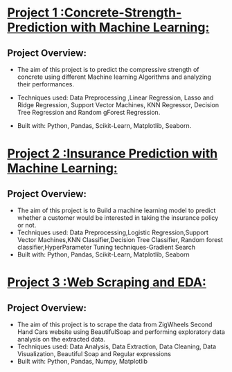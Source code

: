 # [Project 1 :Concrete-Strength-Prediction with Machine Learning:](https://github.com/Monica-Chamarthi/ConcreteStrengthPrediction)

## Project Overview:
* The aim of this project is to predict the compressive strength of concrete using different Machine learning Algorithms and analyzing their performances.

* Techniques used: Data Preprocessing ,Linear Regression, Lasso and Ridge Regression, Support Vector Machines, KNN Regressor, Decision Tree Regression and Random   gForest Regression.
* Built with: Python, Pandas, Scikit-Learn, Matplotlib, Seaborn.

# [Project 2 :Insurance Prediction with Machine Learning:](https://github.com/Monica-Chamarthi/InsuranceClassification)

## Project Overview:
* The aim of this project is to Build a machine learning model to predict whether a customer would be interested in taking the insurance policy or not.
* Techniques used: Data Preprocessing,Logistic Regression,Support Vector Machines,KNN Classifier,Decision Tree Classifier, Random forest classifier,HyperParameter   Tuning techniques-Gradient Search
* Built with: Python, Pandas, Scikit-Learn, Matplotlib, Seaborn

# [Project 3 :Web Scraping and EDA:](https://github.com/Monica-Chamarthi/CarTrdeWebScraping)

## Project Overview:
* The aim of this project is to scrape the data from ZigWheels Second Hand Cars website using BeautifulSoap and performing exploratory data analysis on the extracted data.
* Techniques used: Data Analysis, Data Extraction, Data Cleaning, Data Visualization, Beautiful Soap and Regular expressions
* Built with: Python, Pandas, Numpy, Matplotlib
